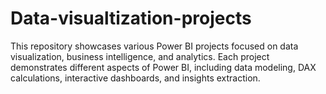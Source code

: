 # Data-visualtization-projects
This repository showcases various Power BI projects focused on data visualization, business intelligence, and analytics. Each project demonstrates different aspects of Power BI, including data modeling, DAX calculations, interactive dashboards, and insights extraction.
